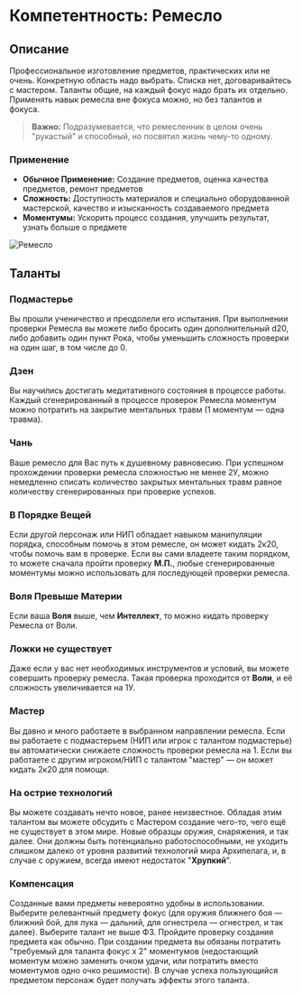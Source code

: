 # Компетентность: Ремесло

## Описание
Профессиональное изготовление предметов, практических или не очень. Конкретную область надо выбрать. Списка нет, договаривайтесь с мастером. Таланты общие, на каждый фокус надо брать их отдельно. Применять навык ремесла вне фокуса можно, но без талантов и фокуса.

> **Важно:** Подразумевается, что ремесленник в целом очень "рукастый" и способный, но посвятил жизнь чему-то одному.

### Применение
- **Обычное Применение:** Создание предметов, оценка качества предметов, ремонт предметов
- **Сложность:** Доступность материалов и специально оборудованной мастерской, качество и изысканность создаваемого предмета
- **Моментумы:** Ускорить процесс создания, улучшить результат, узнать больше о предмете

![Ремесло](images/image26.png)

## Таланты

### Подмастерье
Вы прошли ученичество и преодолели его испытания. При выполнении проверки Ремесла вы можете либо бросить один дополнительный d20, либо добавить один пункт Рока, чтобы уменьшить сложность проверки на один шаг, в том числе до 0.

### Дзен
Вы научились достигать медитативного состояния в процессе работы. Каждый сгенерированный в процессе проверок Ремесла моментум можно потратить на закрытие ментальных травм (1 моментум — одна травма).

### Чань
Ваше ремесло для Вас путь к душевному равновесию. При успешном прохождении проверки ремесла сложностью не менее 2У, можно немедленно списать количество закрытых ментальных травм равное количеству сгенерированных при проверке успехов.

### В Порядке Вещей
Если другой персонаж или НИП обладает навыком манипуляции порядка, способным помочь в этом ремесле, он может кидать 2к20, чтобы помочь вам в проверке. Если вы сами владеете таким порядком, то можете сначала пройти проверку **М.П.**, любые сгенерированные моментумы можно использовать для последующей проверки ремесла.

### Воля Превыше Материи
Если ваша **Воля** выше, чем **Интеллект**, то можно кидать проверку Ремесла от Воли.

### Ложки не существует
Даже если у вас нет необходимых инструментов и условий, вы можете совершить проверку ремесла. Такая проверка проходится от **Воли**, и её сложность увеличивается на 1У.

### Мастер
Вы давно и много работаете в выбранном направлении ремесла. Если вы работаете с подмастерьем (НИП или игрок с талантом подмастерье) вы автоматически снижаете сложность проверки ремесла на 1. Если вы работаете с другим игроком/НИП с талантом "мастер" — он может кидать 2к20 для помощи.

### На острие технологий
Вы можете создавать нечто новое, ранее неизвестное. Обладая этим талантом вы можете обсудить с Мастером создание чего-то, чего ещё не существует в этом мире. Новые образцы оружия, снаряжения, и так далее. Они должны быть потенциально работоспособными, не уходить слишком далеко от уровня развитий технологий мира Архипелага, и, в случае с оружием, всегда имеют недостаток "**Хрупкий**".

### Компенсация
Созданные вами предметы невероятно удобны в использовании. Выберите релевантный предмету фокус (для оружия ближнего боя — ближний бой, для лука — дальний, для огнестрела — огнестрел, и так далее). Выберите талант не выше Ф3. Пройдите проверку создания предмета как обычно. При создании предмета вы обязаны потратить "требуемый для таланта фокус х 2" моментумов (недостающий моментум можно заменить очком удачи, или потратить вместо моментумов одно очко решимости). В случае успеха пользующийся предметом персонаж будет получать эффекты этого таланта.
